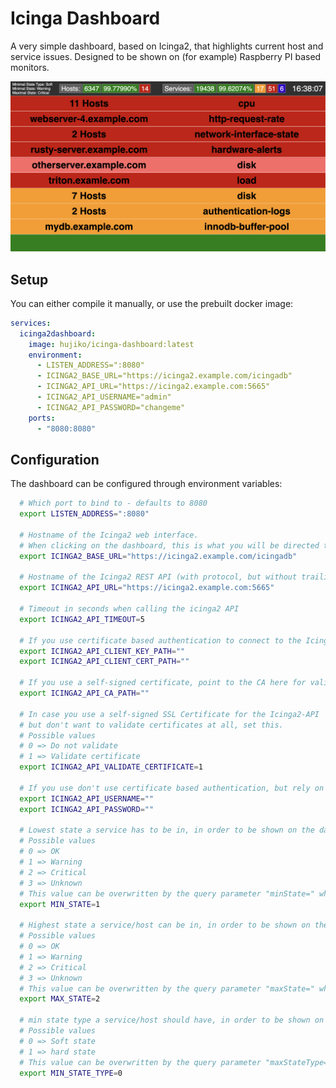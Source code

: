 # Icinga Dashboard

A very simple dashboard, based on Icinga2, that highlights current host and service issues. Designed to be shown on (for example) Raspberry PI based monitors.

![screenshot](https://github.com/hujiko/icinga-dashboard/raw/master/docs/screenshot.png)

## Setup

You can either compile it manually, or use the prebuilt docker image:

```yaml
services:
  icinga2dashboard:
    image: hujiko/icinga-dashboard:latest
    environment:
      - LISTEN_ADDRESS=":8080"
      - ICINGA2_BASE_URL="https://icinga2.example.com/icingadb"
      - ICINGA2_API_URL="https://icinga2.example.com:5665"
      - ICINGA2_API_USERNAME="admin"
      - ICINGA2_API_PASSWORD="changeme"
    ports:
      - "8080:8080"
```

## Configuration

The dashboard can be configured through environment variables:

```bash
  # Which port to bind to - defaults to 8080
  export LISTEN_ADDRESS=":8080"

  # Hostname of the Icinga2 web interface.
  # When clicking on the dashboard, this is what you will be directed to
  export ICINGA2_BASE_URL="https://icinga2.example.com/icingadb"

  # Hostname of the Icinga2 REST API (with protocol, but without trailing slash)
  export ICINGA2_API_URL="https://icinga2.example.com:5665"

  # Timeout in seconds when calling the icinga2 API
  export ICINGA2_API_TIMEOUT=5

  # If you use certificate based authentication to connect to the Icinga2-API, set those variables
  export ICINGA2_API_CLIENT_KEY_PATH=""
  export ICINGA2_API_CLIENT_CERT_PATH=""

  # If you use a self-signed certificate, point to the CA here for validation
  export ICINGA2_API_CA_PATH=""

  # In case you use a self-signed SSL Certificate for the Icinga2-API
  # but don't want to validate certificates at all, set this.
  # Possible values
  # 0 => Do not validate
  # 1 => Validate certificate
  export ICINGA2_API_VALIDATE_CERTIFICATE=1

  # If you use don't use certificate based authentication, but rely on username and password
  export ICINGA2_API_USERNAME=""
  export ICINGA2_API_PASSWORD=""

  # Lowest state a service has to be in, in order to be shown on the dashboad.
  # Possible values
  # 0 => OK
  # 1 => Warning
  # 2 => Critical
  # 3 => Unknown
  # This value can be overwritten by the query parameter "minState=" when opening the dashboard in a browser.
  export MIN_STATE=1

  # Highest state a service/host can be in, in order to be shown on the dashboad.
  # Possible values
  # 0 => OK
  # 1 => Warning
  # 2 => Critical
  # 3 => Unknown
  # This value can be overwritten by the query parameter "maxState=" when opening the dashboard in a browser.
  export MAX_STATE=2

  # min state type a service/host should have, in order to be shown on the dashboad.
  # Possible values
  # 0 => Soft state
  # 1 => hard state
  # This value can be overwritten by the query parameter "maxStateType=" when opening the dashboard in a browser.
  export MIN_STATE_TYPE=0
```
